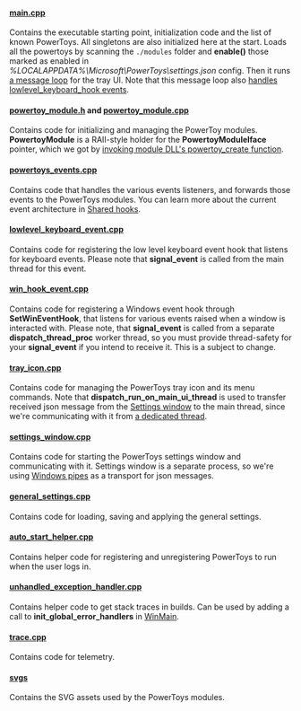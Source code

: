 #### [main.cpp](/src/runner/main.cpp)

Contains the executable starting point, initialization code and the list of known PowerToys. All singletons are also initialized here at the start. Loads all the powertoys by scanning the `./modules` folder and **enable()** those marked as enabled in _%LOCALAPPDATA%\Microsoft\PowerToys\settings.json_ config. Then it runs [a message loop](https://docs.microsoft.com/windows/win32/winmsg/using-messages-and-message-queues) for the tray UI. Note that this message loop also [handles lowlevel_keyboard_hook events](https://github.com/microsoft/PowerToys/blob/1760af50c8803588cb575167baae0439af38a9c1/src/runner/lowlevel_keyboard_event.cpp#L24).

#### [powertoy_module.h](/src/runner/powertoy_module.h) and [powertoy_module.cpp](/src/runner/powertoy_module.cpp)

Contains code for initializing and managing the PowerToy modules. **PowertoyModule** is a RAII-style holder for the **PowertoyModuleIface** pointer, which we got by [invoking module DLL's powertoy_create function](https://github.com/microsoft/PowerToys/blob/1760af50c8803588cb575167baae0439af38a9c1/src/runner/powertoy_module.cpp#L13-L24).

#### [powertoys_events.cpp](/src/runner/powertoys_events.cpp)

Contains code that handles the various events listeners, and forwards those events to the PowerToys modules. You can learn more about the current event architecture in [Shared hooks](/doc/devdocs/shared-hooks.md).

#### [lowlevel_keyboard_event.cpp](/src/runner/lowlevel_keyboard_event.cpp)

Contains code for registering the low level keyboard event hook that listens for keyboard events. Please note that **signal_event** is called from the main thread for this event.

#### [win_hook_event.cpp](/src/runner/win_hook_event.cpp)

Contains code for registering a Windows event hook through **SetWinEventHook**, that listens for various events raised when a window is interacted with. Please note, that **signal_event** is called from a separate **dispatch_thread_proc** worker thread, so you must provide thread-safety for your **signal_event** if you intend to receive it. This is a subject to change.

#### [tray_icon.cpp](/src/runner/tray_icon.cpp)

Contains code for managing the PowerToys tray icon and its menu commands. Note that **dispatch_run_on_main_ui_thread** is used to transfer received json message from the [Settings window](/doc/devdocs/settings.md) to the main thread, since we're communicating with it from [a dedicated thread](https://github.com/microsoft/PowerToys/blob/7357e40d3f54de51176efe54fda6d57028837b8c/src/runner/settings_window.cpp#L267-L271).

#### [settings_window.cpp](/src/runner/settings_window.cpp)

Contains code for starting the PowerToys settings window and communicating with it. Settings window is a separate process, so we're using [Windows pipes](https://docs.microsoft.com/windows/win32/ipc/pipes) as a transport for json messages.

#### [general_settings.cpp](/src/runner/general_settings.cpp)

Contains code for loading, saving and applying the general settings.

#### [auto_start_helper.cpp](/src/runner/auto_start_helper.cpp)

Contains helper code for registering and unregistering PowerToys to run when the user logs in.

#### [unhandled_exception_handler.cpp](/src/runner/unhandled_exception_handler.cpp)

Contains helper code to get stack traces in builds. Can be used by adding a call to **init_global_error_handlers** in [WinMain](./main.cpp).

#### [trace.cpp](/src/runner/trace.cpp)

Contains code for telemetry.

#### [svgs](/src/runner/svgs/)

Contains the SVG assets used by the PowerToys modules.
